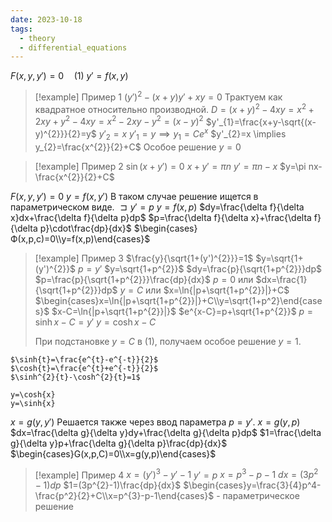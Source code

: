 ```yaml
---
date: 2023-10-18
tags:
  - theory
  - differential_equations
---
```

$F(x,y,y')=0\quad(1)$
$y'=f(x,y)$


> [!example] Пример 1
> $(y')^{2}-(x+y)y'+xy=0$
> Трактуем как квадратное относительно производной.
> $D=(x+y)^{2}-4xy=x^{2}+2xy+y^{2}-4xy=x^{2}-2xy-y^{2}=(x-y)^{2}$
> $y'_{1}=\frac{x+y-\sqrt{(x-y)^{2}}}{2}=y$
> $y'_{2}=x$
> $y'_{1}=y\implies y_{1}=Ce^{x}$
> $y'_{2}=x \implies y_{2}=\frac{x^{2}}{2}+C$
> Особое решение $y=0$

> [!example] Пример 2
> $\sin{(x+y')}=0$
> $x+y'=\pi n$
> $y' = \pi n - x$
> $y=\pi nx-\frac{x^{2}}{2}+C$

$F(x,y,y')=0$
$y=f(x,y')$
В таком случае решение ищется в параметрическом виде.
$\sqsupset y'=p$
$y=f(x,p)$
$dy=\frac{\delta f}{\delta x}dx+\frac{\delta f}{\delta p}dp$
$p=\frac{\delta f}{\delta x}+\frac{\delta f}{\delta p}\cdot\frac{dp}{dx}$
$\begin{cases}Ф(x,p,c)=0\\y=f(x,p)\end{cases}$


> [!example] Пример 3
> $\frac{y}{\sqrt{1+(y')^{2}}}=1$
> $y=\sqrt{1+(y')^{2}}$
> $p=y'$
> $y=\sqrt{1+p^{2}}$
> $dy=\frac{p}{\sqrt{1+p^{2}}}dp$
> $p=\frac{p}{\sqrt{1+p^{2}}}\frac{dp}{dx}$
> $p=0$ или $dx=\frac{1}{\sqrt{1+p^{2}}}dp$
> $y=C$ или $x=\ln{|p+\sqrt{1+p^{2}}|}+C$
> $\begin{cases}x=\ln{|p+\sqrt{1+p^{2}}|}+C\\y=\sqrt{1+p^2}\end{cases}$
> $x-C=\ln{|p+\sqrt{1+p^{2}}|}$
> $e^{x-C}=p+\sqrt{1+p^{2}}$
> $p=\sinh{x-C}=y'$
> $y=\cosh{x-C}$
> 
> При подстановке $y=C$ в $(1)$, получаем особое решение $y=1$.

	$\sinh{t}=\frac{e^{t}-e^{-t}}{2}$
	$\cosh{t}=\frac{e^{t}+e^{-t}}{2}$
	$\sinh^{2}{t}-\cosh^{2}{t}=1$
```desmos-graph
y=\cosh{x}
y=\sinh{x}
```

$x=g(y,y')$
Решается также через ввод параметра $p=y'$.
$x=g(y,p)$
$dx=\frac{\delta g}{\delta y}dy+\frac{\delta g}{\delta p}dp$
$1=\frac{\delta g}{\delta y}p+\frac{\delta g}{\delta p}\frac{dp}{dx}$
$\begin{cases}G(x,p,C)=0\\x=g(y,p)\end{cases}$

> [!example] Пример 4
> $x=(y')^{3}-y'-1$
> $y'=p$
> $x=p^{3}-p-1$
> $dx=(3p^{2}-1)dp$
> $1=(3p^{2}-1)\frac{dp}{dx}$
> $\begin{cases}y=\frac{3}{4}p^4-\frac{p^2}{2}+C\\x=p^{3}-p-1\end{cases}$ - параметрическое решение




